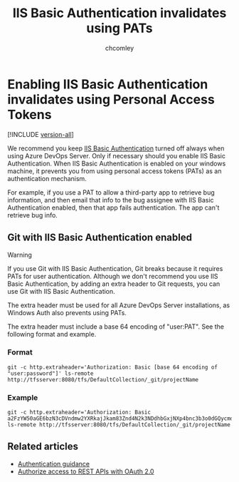 ﻿---
title: IIS Basic Authentication invalidates using PATs
description: Enabling IIS Basic Authentication invalidates using Personal Access Tokens.
ms.assetid: 173198c4-9b65-4c4a-a8f1-931b6b6c295a
ms.technology: devops-ecosystem
ms.topic: conceptual
monikerRange: '<= azure-devops'
ms.author: chcomley
author: chcomley
ms.date: 09/30/2021
---

# Enabling IIS Basic Authentication invalidates using Personal Access Tokens

[!INCLUDE [version-all](../../../includes/version-all.md)]

We recommend you keep [IIS Basic Authentication]( /iis/configuration/system.webserver/security/authentication/basicauthentication) turned off always when using Azure DevOps Server.  Only if necessary should you enable IIS Basic Authentication. When IIS Basic Authentication is enabled on your windows machine, it prevents you from using personal access tokens (PATs) as an authentication mechanism.

For example, if you use a PAT to allow a third-party app to retrieve bug information, and then email that info to the bug assignee with IIS Basic Authentication enabled, then that app fails authentication. The app can't retrieve bug info.

## Git with IIS Basic Authentication enabled

> [!WARNING]
> If you use Git with IIS Basic Authentication, Git breaks because it requires PATs for user authentication. Although we don't recommend you use IIS Basic Authentication, by adding an extra header to Git requests, you can use Git with IIS Basic Authentication.
>
> The extra header must be used for all Azure DevOps Server installations, as Windows Auth also prevents using PATs.

The extra header must include a base 64 encoding of "user:PAT". See the following format and example.

### Format

   ```
   git -c http.extraheader='Authorization: Basic [base 64 encoding of "user:password"]' ls-remote http://tfsserver:8080/tfs/DefaultCollection/_git/projectName
   ```

### Example

   ```
   git -c http.extraheader='Authorization: Basic a2FzYW50aGE6bzN3cDVndmw2YXRkajJkam83Znd4N2k3NDdhbGxjNXp4bnc3b3o0dGQycmd3d2M1eTdjYQ==' ls-remote http://tfsserver:8080/tfs/DefaultCollection/_git/projectName
   ```

## Related articles

- [Authentication guidance](authentication-guidance.md)
- [Authorize access to REST APIs with OAuth 2.0](oauth.md)
